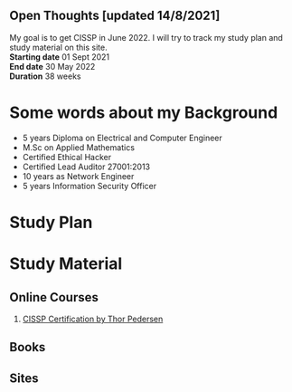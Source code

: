 ## Open Thoughts  [updated 14/8/2021]

My goal is to get CISSP in June 2022. I will try to track my study plan and study material on this site.  
**Starting date** 01 Sept 2021  
**End date** 30 May 2022  
**Duration** 38 weeks  

# Some words about my Background
- 5 years Diploma on Electrical and Computer Engineer
- M.Sc on Applied Mathematics
- Certified Ethical Hacker
- Certified Lead Auditor 27001:2013
- 10 years as Network Engineer
- 5 years Information Security Officer

# Study Plan


# Study Material
## Online Courses
1. [CISSP Certification by Thor Pedersen](https://www.udemy.com/course/cissp-domain-1-2/)

## Books

## Sites
